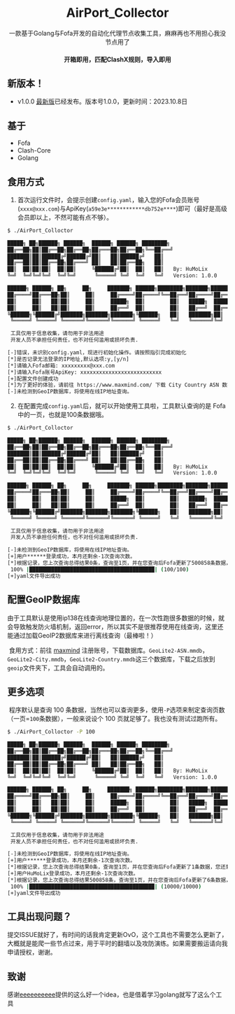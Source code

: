 <p align="center">
<h1 align="center">AirPort_Collector</h1>
<p align="center">一款基于Golang与Fofa开发的自动化代理节点收集工具，麻麻再也不用担心我没节点用了</p>
<h4 align="center">开箱即用，匹配ClashX规则，导入即用</h4>


## 新版本！

  * v1.0.0 [最新版](https://github.com/go-resty/resty/releases/tag/v1.0.0)已经发布。版本号1.0.0，更新时间：2023.10.8日

## 基于

  * Fofa
  * Clash-Core
  * Golang

## 食用方式

1. 首次运行文件时，会提示创建`config.yaml`，输入您的Fofa会员账号(`xxxx@xxx.com`)与ApiKey(`a59e3e************db752e****`)即可（最好是高级会员即以上，不然可能有点不够）。
```bash
$ ./AirPort_Colloctor

█████╗ ██╗██████╗ ██████╗  ██████╗ ██████╗ ████████╗
██╔══██╗██║██╔══██╗██╔══██╗██╔═══██╗██╔══██╗╚══██╔══╝
███████║██║██████╔╝██████╔╝██║   ██║██████╔╝   ██║
██╔══██║██║██╔══██╗██╔═══╝ ██║   ██║██╔══██╗   ██║
██║  ██║██║██║  ██║██║     ╚██████╔╝██║  ██║   ██║   By: HuMoLix
╚═╝  ╚═╝╚═╝╚═╝  ╚═╝╚═╝      ╚═════╝ ╚═╝  ╚═╝   ╚═╝   Version: 1.0.0

██████╗ ██████╗ ██╗     ██╗     ███████╗ ██████╗████████╗███████╗██████╗
██╔════╝██╔═══██╗██║     ██║     ██╔════╝██╔════╝╚══██╔══╝██╔════╝██╔══██╗
██║     ██║   ██║██║     ██║     █████╗  ██║        ██║   █████╗  ██████╔╝
██║     ██║   ██║██║     ██║     ██╔══╝  ██║        ██║   ██╔══╝  ██╔══██╗
╚██████╗╚██████╔╝███████╗███████╗███████╗╚██████╗   ██║   ███████╗██║  ██║
 ╚═════╝ ╚═════╝ ╚══════╝╚══════╝╚══════╝ ╚═════╝   ╚═╝   ╚══════╝╚═╝  ╚═╝

 工具仅用于信息收集，请勿用于非法用途
 开发人员不承担任何责任，也不对任何滥用或损坏负责.

[-]错误，未识别config.yaml，现进行初始化操作。请按照指引完成初始化
[*]是否记录无法登录的IP地址,默认选项:y,[y/n]
[*]请输入Fofa邮箱: xxxxxxxxx@xxx.com
[*]请输入Fofa账号ApiKey: xxxxxxxxxxxxxxxxxxxxxxxxxx
[+]配置文件创建成功
[*]为了更好的体验，请前往 https://www.maxmind.com/ 下载 City Country ASN 数据库，并放置于geoip文件夹下。
[-]未检测到GeoIP数据库，将使用在线IP地址查询。
```
2. 在配置完成`config.yaml`后，就可以开始使用工具啦，工具默认查询的是 Fofa 中的一页，也就是100条数据哦。

```bash
$ ./AirPort_Colloctor

█████╗ ██╗██████╗ ██████╗  ██████╗ ██████╗ ████████╗
██╔══██╗██║██╔══██╗██╔══██╗██╔═══██╗██╔══██╗╚══██╔══╝
███████║██║██████╔╝██████╔╝██║   ██║██████╔╝   ██║
██╔══██║██║██╔══██╗██╔═══╝ ██║   ██║██╔══██╗   ██║
██║  ██║██║██║  ██║██║     ╚██████╔╝██║  ██║   ██║   By: HuMoLix
╚═╝  ╚═╝╚═╝╚═╝  ╚═╝╚═╝      ╚═════╝ ╚═╝  ╚═╝   ╚═╝   Version: 1.0.0

██████╗ ██████╗ ██╗     ██╗     ███████╗ ██████╗████████╗███████╗██████╗
██╔════╝██╔═══██╗██║     ██║     ██╔════╝██╔════╝╚══██╔══╝██╔════╝██╔══██╗
██║     ██║   ██║██║     ██║     █████╗  ██║        ██║   █████╗  ██████╔╝
██║     ██║   ██║██║     ██║     ██╔══╝  ██║        ██║   ██╔══╝  ██╔══██╗
╚██████╗╚██████╔╝███████╗███████╗███████╗╚██████╗   ██║   ███████╗██║  ██║
 ╚═════╝ ╚═════╝ ╚══════╝╚══════╝╚══════╝ ╚═════╝   ╚═╝   ╚══════╝╚═╝  ╚═╝

 工具仅用于信息收集，请勿用于非法用途
 开发人员不承担任何责任，也不对任何滥用或损坏负责.

[-]未检测到GeoIP数据库，将使用在线IP地址查询。
[+]用户******登录成功，本月还剩余-1次查询次数。
[*]根据记录，您上次查询总得结果0条，查询至1页，并在您查询后Fofa更新了500858条数据，您还剩5009次需要查询。
 100% |████████████████████████████████████████| (100/100)
[+]yaml文件导出成功
```

## 配置GeoIP数据库

​	由于工具默认是使用ip138在线查询地理位置的，在一次性跑很多数据的时候，就会导致触发防火墙机制，返回error，所以其实不是很推荐使用在线查询，这里还能通过加载GeoIP2数据库来进行离线查询（最棒啦！）

​	食用方式：前往 [maxmind](https://www.maxmind.com/) 注册账号，下载数据库。`GeoLite2-ASN.mmdb`，`GeoLite2-City.mmdb`，`GeoLite2-Country.mmdb`这三个数据库，下载之后放到`geoip`文件夹下，工具会自动调用的。

## 更多选项

​	程序默认是查询 100 条数据，当然也可以查询更多，使用`-P`选项来制定查询页数（一页=`100`条数据），一般来说设个 100 页就足够了。我也没有测试过跑所有。

```bash
$ ./AirPort_Colloctor -P 100

█████╗ ██╗██████╗ ██████╗  ██████╗ ██████╗ ████████╗
██╔══██╗██║██╔══██╗██╔══██╗██╔═══██╗██╔══██╗╚══██╔══╝
███████║██║██████╔╝██████╔╝██║   ██║██████╔╝   ██║
██╔══██║██║██╔══██╗██╔═══╝ ██║   ██║██╔══██╗   ██║
██║  ██║██║██║  ██║██║     ╚██████╔╝██║  ██║   ██║   By: HuMoLix
╚═╝  ╚═╝╚═╝╚═╝  ╚═╝╚═╝      ╚═════╝ ╚═╝  ╚═╝   ╚═╝   Version: 1.0.0

██████╗ ██████╗ ██╗     ██╗     ███████╗ ██████╗████████╗███████╗██████╗
██╔════╝██╔═══██╗██║     ██║     ██╔════╝██╔════╝╚══██╔══╝██╔════╝██╔══██╗
██║     ██║   ██║██║     ██║     █████╗  ██║        ██║   █████╗  ██████╔╝
██║     ██║   ██║██║     ██║     ██╔══╝  ██║        ██║   ██╔══╝  ██╔══██╗
╚██████╗╚██████╔╝███████╗███████╗███████╗╚██████╗   ██║   ███████╗██║  ██║
 ╚═════╝ ╚═════╝ ╚══════╝╚══════╝╚══════╝ ╚═════╝   ╚═╝   ╚══════╝╚═╝  ╚═╝

 工具仅用于信息收集，请勿用于非法用途
 开发人员不承担任何责任，也不对任何滥用或损坏负责.

[-]未检测到GeoIP数据库，将使用在线IP地址查询。
[+]用户******登录成功，本月还剩余-1次查询次数。
[*]根据记录，您上次查询总得结果0条，查询至1页，并在您查询后Fofa更新了1条数据，您还剩5009次需要查询。
[+]用户HuMoLix登录成功，本月还剩余-1次查询次数。
[*]根据记录，您上次查询总得结果500858条，查询至1页，并在您查询后Fofa更新了6条数据，您还剩5009次需要查询。
 100% |████████████████████████████████████████| (10000/10000)
[+]yaml文件导出成功
```

## 工具出现问题？

​	提交ISSUE就好了，有时间的话我肯定更新OvO，这个工具也不需要怎么更新了，大概就是能爬一些节点过来，用于平时的翻墙以及攻防演练。如果需要搬运请向我申请授权，谢谢。

## 致谢

 感谢[eeeeeeeeee](https://github.com/eeeeeeeeee-code)提供的这么好一个idea，也是借着学习golang就写了这么个工具